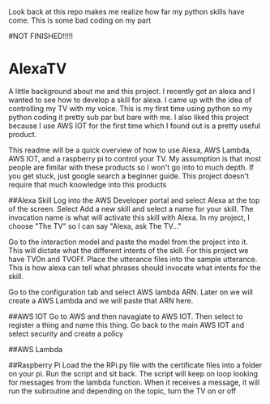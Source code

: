 Look back at this repo makes me realize how far my python skills have come. This is some bad coding on my part

#NOT FINISHED!!!!!

# AlexaTV
A little background about me and this project. I recently got an alexa and I wanted to see how to develop a skill for alexa. I came up with the idea of controlling my TV with my voice. This is my first time using python so my python coding it pretty sub par but bare with me. I also liked this project because I use AWS IOT for the first time which I found out is a pretty useful product.

This readme will be a quick overview of how to use Alexa, AWS Lambda, AWS IOT, and a raspberry pi to control your TV. My assumption is that most people are fimilar with these products so I won't go into to much depth. If you get stuck, just google search a beginner guide. This project doesn't require that much knowledge into this products

##Alexa Skill
Log into the AWS Developer portal and select Alexa at the top of the screen. Select Add a new skill and select a name for your skill. The invocation name is what will activate this skill with Alexa. In my project, I choose "The TV" so I can say "Alexa, ask The TV..."

Go to the interaction model and paste the model from the project into it. This will dictate what the different intents of the skill. For this project we have TVOn and TVOFf. Place the utterance files into the sample utterance. This is how alexa can tell what phrases should invocate what intents for the skill.

Go to the configuration tab and select AWS lambda ARN. Later on we will create a AWS Lambda and we will paste that ARN here. 

##AWS IOT
Go to AWS and then navagiate to AWS IOT. Then select to register a thing and name this thing. Go back to the main AWS IOT and select security and create a policy 

##AWS Lambda


##Raspberry Pi
Load the the RPi.py file with the certificate files into a folder on your pi. Run the script and sit back. The script will keep on loop looking for messages from the lambda function. When it receives a message, it will run the subroutine and depending on the topic, turn the TV on or off
